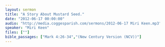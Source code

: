 ```yaml
---
layout: sermon
title: "A Story About Mustard Seed."
date: "2012-06-17 00:00:00"
audio: "http://media.coggesparish.com/sermons/2012-06-17 Miri Keen.mp3"
speaker: "Miri Keen"
files: [""]
bible_passages: ["Mark 4:26-34","(New Century Version (NCV))"]
---
```

